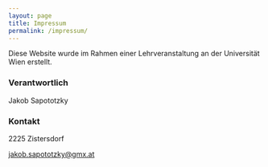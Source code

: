 ```yaml
---
layout: page
title: Impressum
permalink: /impressum/
---
```


Diese Website wurde im Rahmen einer Lehrveranstaltung an der Universität Wien erstellt.

### Verantwortlich

Jakob Sapototzky

### Kontakt

2225 Zistersdorf

[jakob.sapototzky@gmx.at](mailto:jakob.sapototzky@gmx.at)